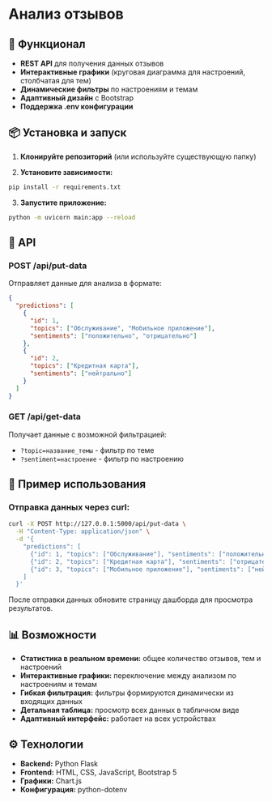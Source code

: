 # Анализ отзывов

## 🚀 Функционал

- **REST API** для получения данных отзывов
- **Интерактивные графики** (круговая диаграмма для настроений, столбчатая для тем)
- **Динамические фильтры** по настроениям и темам
- **Адаптивный дизайн** с Bootstrap
- **Поддержка .env конфигурации**

## 📦 Установка и запуск

1. **Клонируйте репозиторий** (или используйте существующую папку)

2. **Установите зависимости:**
```bash
pip install -r requirements.txt
```

3. **Запустите приложение:**
```bash
python -m uvicorn main:app --reload
```

## 🔌 API

### POST /api/put-data

Отправляет данные для анализа в формате:

```json
{
  "predictions": [
    {
      "id": 1, 
      "topics": ["Обслуживание", "Мобильное приложение"], 
      "sentiments": ["положительно", "отрицательно"]
    },
    {
      "id": 2, 
      "topics": ["Кредитная карта"], 
      "sentiments": ["нейтрально"]
    }
  ]
}
```

### GET /api/get-data

Получает данные с возможной фильтрацией:
- `?topic=название_темы` - фильтр по теме
- `?sentiment=настроение` - фильтр по настроению

## 🎯 Пример использования

### Отправка данных через curl:

```bash
curl -X POST http://127.0.0.1:5000/api/put-data \
  -H "Content-Type: application/json" \
  -d '{
    "predictions": [
      {"id": 1, "topics": ["Обслуживание"], "sentiments": ["положительно"]},
      {"id": 2, "topics": ["Кредитная карта"], "sentiments": ["отрицательно"]},
      {"id": 3, "topics": ["Мобильное приложение"], "sentiments": ["нейтрально"]}
    ]
  }'
```

После отправки данных обновите страницу дашборда для просмотра результатов.

## 📊 Возможности

- **Статистика в реальном времени:** общее количество отзывов, тем и настроений
- **Интерактивные графики:** переключение между анализом по настроениям и темам
- **Гибкая фильтрация:** фильтры формируются динамически из входящих данных
- **Детальная таблица:** просмотр всех данных в табличном виде
- **Адаптивный интерфейс:** работает на всех устройствах

## ⚙️ Технологии

- **Backend:** Python Flask
- **Frontend:** HTML, CSS, JavaScript, Bootstrap 5
- **Графики:** Chart.js
- **Конфигурация:** python-dotenv
